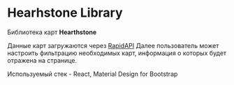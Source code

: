 # Hearhstone Library

Библиотека карт **Hearthstone**

Данные карт загружаются через [RapidAPI](https://rapidapi.com/omgvamp/api/hearthstone)
Далее пользователь может настроить фильтрацию необходимых карт, информация о которых будет отражена на странице.

Используемый стек - React, Material Design for Bootstrap